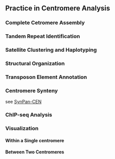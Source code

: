 ## Practice in Centromere Analysis

### Complete Cetromere Assembly

### Tandem Repeat Identification

### Satellite Clustering and Haplotyping

### Structural Organization

### Transposon Element Annotation

### Centromere Synteny
see [SynPan-CEN](https://github.com/Darlene1997/SynPan-CEN)

### ChIP-seq Analysis

### Visualization
#### Within a Single centromere

#### Between Two Centromeres

